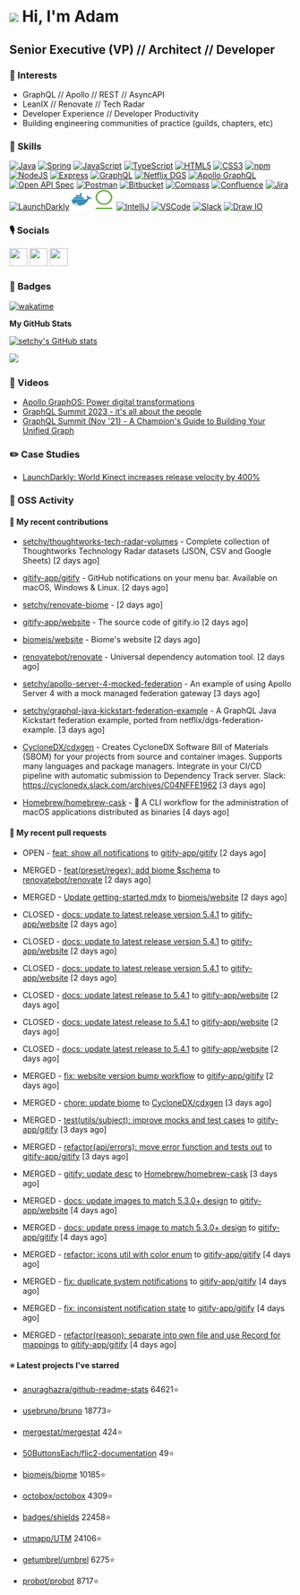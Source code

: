 ![](https://user-images.githubusercontent.com/18350557/176309783-0785949b-9127-417c-8b55-ab5a4333674e.gif) Hi, I'm Adam
============================================================================================================================

Senior Executive (VP) // Architect // Developer
-----------------------------------------------

### 🔭 Interests

- GraphQL // Apollo // REST // AsyncAPI
- LeanIX // Renovate // Tech Radar
- Developer Experience // Developer Productivity
- Building engineering communities of practice (guilds, chapters, etc)

### 💪 Skills

<p align="left">
  <a href="https://www.oracle.com/java/" target="_blank" rel="noreferrer"><img src="https://raw.githubusercontent.com/danielcranney/readme-generator/main/public/icons/skills/java-colored.svg" width="36" height="36" alt="Java" /></a>
  <a href="https://spring.io/" target="_blank" rel="noreferrer"><img src="https://cdn.worldvectorlogo.com/logos/spring-3.svg" width="36" height="36" alt="Spring" /></a> 
  <a href="https://developer.mozilla.org/en-US/docs/Web/JavaScript" target="_blank" rel="noreferrer"><img src="https://raw.githubusercontent.com/danielcranney/readme-generator/main/public/icons/skills/javascript-colored.svg" width="36" height="36" alt="JavaScript" /></a>
  <a href="https://www.typescriptlang.org/" target="_blank" rel="noreferrer"><img src="https://raw.githubusercontent.com/danielcranney/readme-generator/main/public/icons/skills/typescript-colored.svg" width="36" height="36" alt="TypeScript" /></a>
  <a href="https://developer.mozilla.org/en-US/docs/Glossary/HTML5" target="_blank" rel="noreferrer"><img src="https://raw.githubusercontent.com/danielcranney/readme-generator/main/public/icons/skills/html5-colored.svg" width="36" height="36" alt="HTML5" /></a>
  <a href="https://www.w3.org/TR/CSS/#css" target="_blank" rel="noreferrer"><img src="https://raw.githubusercontent.com/danielcranney/readme-generator/main/public/icons/skills/css3-colored.svg" width="36" height="36" alt="CSS3" /></a>
  <a href="https://www.npmjs.com//" target="_blank" rel="noreferrer"><img src="https://cdn.worldvectorlogo.com/logos/npm-square-red-1.svg" width="36" height="36" alt="npm" /></a>
  <a href="https://nodejs.org/en/" target="_blank" rel="noreferrer"><img src="https://raw.githubusercontent.com/danielcranney/readme-generator/main/public/icons/skills/nodejs-colored.svg" width="36" height="36" alt="NodeJS" /></a>
  <a href="https://expressjs.com/" target="_blank" rel="noreferrer"><img src="https://raw.githubusercontent.com/danielcranney/readme-generator/main/public/icons/skills/express-colored.svg" width="36" height="36" alt="Express" /></a>
  <a href="https://graphql.org/" target="_blank" rel="noreferrer"><img src="https://raw.githubusercontent.com/danielcranney/readme-generator/main/public/icons/skills/graphql-colored.svg" width="36" height="36" alt="GraphQL" /></a>
  <a href="https://netflix.github.io/dgs/" target="_blank" rel="noreferrer"><img src="https://raw.githubusercontent.com/Netflix/dgs/main/docs/images/dgs-framework-brand/Icon/dgs-icon--blue.svg" width="36" height="36" alt="Netflix DGS" /></a>
  <a href="https://apollographql.com/" target="_blank" rel="noreferrer"><img src="https://cdn.worldvectorlogo.com/logos/apollo-graphql-compact.svg" width="36" height="36" alt="Apollo GraphQL" /></a>
  <a href="https://swagger.io/specification/" target="_blank" rel="noreferrer"><img src="https://cdn.worldvectorlogo.com/logos/openapi-1.svg" width="36" height="36" alt="Open API Spec" /></a>
  <a href="https://www.postman.com//" target="_blank" rel="noreferrer"><img src="https://cdn.worldvectorlogo.com/logos/postman.svg" width="36" height="36" alt="Postman" /></a>
  <a href="https://www.atlassian.com/software/bitbucket" target="_blank" rel="noreferrer"><img src="https://cdn.worldvectorlogo.com/logos/bitbucket-icon.svg" width="36" height="36" alt="Bitbucket" /></a>
  <a href="https://www.atlassian.com/software/compass" target="_blank" rel="noreferrer"><img src="https://cdn.worldvectorlogo.com/logos/atlassian-compass-1.svg" width="36" height="36" alt="Compass" /></a>
  <a href="https://www.atlassian.com/software/confluence" target="_blank" rel="noreferrer"><img src="https://cdn.worldvectorlogo.com/logos/confluence-1.svg" width="36" height="36" alt="Confluence" /></a>
  <a href="https://www.atlassian.com/software/jira" target="_blank" rel="noreferrer"><img src="https://cdn.worldvectorlogo.com/logos/jira-1.svg" width="36" height="36" alt="Jira" /></a>
  <a href="https://launchdarkly.com/" target="_blank" rel="noreferrer"><img src="https://cdn.worldvectorlogo.com/logos/launchdarkly-2.svg" width="36" height="36" alt="LaunchDarkly" /></a>
  <a href="https://docker.com/" target="_blank" rel="noreferrer"><img src="https://raw.githubusercontent.com/nx211/homer-icons/master/png/docker.png" width="36" height="36" alt="Docker" /></a>
  <a href="https://jfrog.com/artifactory/" target="_blank" rel="noreferrer"><img src="https://raw.githubusercontent.com/nx211/homer-icons/master/png/artifactory.png" width="36" height="36" alt="Artifactory" /></a>
  <a href="https://www.jetbrains.com/idea/" target="_blank" rel="noreferrer"><img src="https://cdn.worldvectorlogo.com/logos/intellij-idea-1.svg" width="36" height="36" alt="IntelliJ" /></a>
  <a href="https://code.visualstudio.com/" target="_blank" rel="noreferrer"><img src="https://cdn.worldvectorlogo.com/logos/visual-studio-code-1.svg" width="36" height="36" alt="VSCode" /></a>
  <a href="https://slack.com/" target="_blank" rel="noreferrer"><img src="https://cdn.worldvectorlogo.com/logos/slack-new-logo.svg" width="36" height="36" alt="Slack" /></a>
  <a href="https://drawio-app.com/" target="_blank" rel="noreferrer"><img src="https://cdn.worldvectorlogo.com/logos/draw-io.svg" width="36" height="36" alt="Draw IO" /></a>
</p>

                      

### 🎙️ Socials
                  
<p align="left">
  <a href="https://www.github.com/setchy" target="_blank" rel="noreferrer"><img src="https://raw.githubusercontent.com/danielcranney/readme-generator/main/public/icons/socials/github.svg" width="32" height="32" /></a>
  <a href="https://www.linkedin.com/in/adamsetch" target="_blank" rel="noreferrer"><img src="https://raw.githubusercontent.com/danielcranney/readme-generator/main/public/icons/socials/linkedin.svg" width="32" height="32" /></a>
  <a href="https://www.twitter.com/setchy87" target="_blank" rel="noreferrer"><img src="https://raw.githubusercontent.com/danielcranney/readme-generator/main/public/icons/socials/twitter.svg" width="32" height="32" /></a>
</p>

### 📛 Badges

[![wakatime](https://wakatime.com/badge/user/2b948ae2-4be1-4020-8a57-7de60b53fe1d.svg)](https://wakatime.com/@2b948ae2-4be1-4020-8a57-7de60b53fe1d)

<b>My GitHub Stats</b>

<a href="http://www.github.com/setchy"><img src="https://github-readme-stats.vercel.app/api?username=setchy&show_icons=true&hide=&count_private=true&title_color=0891b2&text_color=ffffff&icon_color=0891b2&bg_color=1c1917&hide_border=true&show_icons=true" alt="setchy's GitHub stats" /></a>

<a href="http://www.github.com/setchy"><img src="https://github-readme-streak-stats.herokuapp.com/?user=setchy&stroke=ffffff&background=1c1917&ring=0891b2&fire=0891b2&currStreakNum=ffffff&currStreakLabel=0891b2&sideNums=ffffff&sideLabels=ffffff&dates=ffffff&hide_border=true" /></a>

### 📼 Videos

- [Apollo GraphOS: Power digital transformations](https://www.apollographql.com/enterprise?wvideo=4fu2lsjssc)
- [GraphQL Summit 2023 - it's all about the people](https://www.youtube.com/watch?v=090IWEcHbJc)
- [GraphQL Summit (Nov '21) - A Champion's Guide to Building Your Unified Graph](https://www.apollographql.com/events/roundtable/graphql-summit-november-2021/a-champions-guide-to-building-your-unified-graph)

### ✏️ Case Studies

- [LaunchDarkly: World Kinect increases release velocity by 400%](https://launchdarkly.com/case-studies/world-kinect/)

### 🎯 OSS Activity
#### 🚀 My recent contributions



- [setchy/thoughtworks-tech-radar-volumes](https://github.com/setchy/thoughtworks-tech-radar-volumes) - Complete collection of Thoughtworks Technology Radar datasets (JSON, CSV and Google Sheets) [2 days ago]

- [gitify-app/gitify](https://github.com/gitify-app/gitify) - GitHub notifications on your menu bar. Available on macOS, Windows &amp; Linux. [2 days ago]

- [setchy/renovate-biome](https://github.com/setchy/renovate-biome) -  [2 days ago]

- [gitify-app/website](https://github.com/gitify-app/website) - The source code of gitify.io [2 days ago]

- [biomejs/website](https://github.com/biomejs/website) - Biome&#39;s website [2 days ago]

- [renovatebot/renovate](https://github.com/renovatebot/renovate) - Universal dependency automation tool. [2 days ago]

- [setchy/apollo-server-4-mocked-federation](https://github.com/setchy/apollo-server-4-mocked-federation) - An example of using Apollo Server 4 with a mock managed federation gateway [3 days ago]

- [setchy/graphql-java-kickstart-federation-example](https://github.com/setchy/graphql-java-kickstart-federation-example) - A GraphQL Java Kickstart federation example, ported from netflix/dgs-federation-example. [3 days ago]

- [CycloneDX/cdxgen](https://github.com/CycloneDX/cdxgen) - Creates CycloneDX Software Bill of Materials (SBOM) for your projects from source and container images. Supports many languages and package managers. Integrate in your CI/CD pipeline with automatic submission to Dependency Track server. Slack: https://cyclonedx.slack.com/archives/C04NFFE1962 [3 days ago]

- [Homebrew/homebrew-cask](https://github.com/Homebrew/homebrew-cask) - 🍻 A CLI workflow for the administration of macOS applications distributed as binaries [4 days ago]

#### 🎉 My recent pull requests



- OPEN - [feat: show all notifications](https://github.com/gitify-app/gitify/pull/1052) to [gitify-app/gitify](https://github.com/gitify-app/gitify) [2 days ago]

- MERGED - [feat(preset/regex): add biome $schema](https://github.com/renovatebot/renovate/pull/28537) to [renovatebot/renovate](https://github.com/renovatebot/renovate) [2 days ago]

- MERGED - [Update getting-started.mdx](https://github.com/biomejs/website/pull/92) to [biomejs/website](https://github.com/biomejs/website) [2 days ago]

- CLOSED - [docs: update to latest release version 5.4.1](https://github.com/gitify-app/website/pull/108) to [gitify-app/website](https://github.com/gitify-app/website) [2 days ago]

- CLOSED - [docs: update to latest release version 5.4.1](https://github.com/gitify-app/website/pull/107) to [gitify-app/website](https://github.com/gitify-app/website) [2 days ago]

- CLOSED - [docs: update to latest release version 5.4.1](https://github.com/gitify-app/website/pull/106) to [gitify-app/website](https://github.com/gitify-app/website) [2 days ago]

- CLOSED - [docs: update latest release to 5.4.1](https://github.com/gitify-app/website/pull/105) to [gitify-app/website](https://github.com/gitify-app/website) [2 days ago]

- CLOSED - [docs: update latest release to 5.4.1](https://github.com/gitify-app/website/pull/104) to [gitify-app/website](https://github.com/gitify-app/website) [2 days ago]

- CLOSED - [docs: update latest release to 5.4.1](https://github.com/gitify-app/website/pull/103) to [gitify-app/website](https://github.com/gitify-app/website) [2 days ago]

- MERGED - [fix: website version bump workflow](https://github.com/gitify-app/gitify/pull/1051) to [gitify-app/gitify](https://github.com/gitify-app/gitify) [2 days ago]

- MERGED - [chore: update biome](https://github.com/CycloneDX/cdxgen/pull/998) to [CycloneDX/cdxgen](https://github.com/CycloneDX/cdxgen) [3 days ago]

- MERGED - [test(utils/subject): improve mocks and test cases](https://github.com/gitify-app/gitify/pull/1047) to [gitify-app/gitify](https://github.com/gitify-app/gitify) [3 days ago]

- MERGED - [refactor(api/errors): move error function and tests out](https://github.com/gitify-app/gitify/pull/1046) to [gitify-app/gitify](https://github.com/gitify-app/gitify) [3 days ago]

- MERGED - [gitify: update desc](https://github.com/Homebrew/homebrew-cask/pull/171621) to [Homebrew/homebrew-cask](https://github.com/Homebrew/homebrew-cask) [3 days ago]

- MERGED - [docs: update images to match 5.3.0&#43; design](https://github.com/gitify-app/website/pull/99) to [gitify-app/website](https://github.com/gitify-app/website) [4 days ago]

- MERGED - [docs: update press image to match 5.3.0&#43; design](https://github.com/gitify-app/gitify/pull/1044) to [gitify-app/gitify](https://github.com/gitify-app/gitify) [4 days ago]

- MERGED - [refactor: icons util with color enum](https://github.com/gitify-app/gitify/pull/1042) to [gitify-app/gitify](https://github.com/gitify-app/gitify) [4 days ago]

- MERGED - [fix: duplicate system notifications](https://github.com/gitify-app/gitify/pull/1038) to [gitify-app/gitify](https://github.com/gitify-app/gitify) [4 days ago]

- MERGED - [fix: inconsistent notification state](https://github.com/gitify-app/gitify/pull/1037) to [gitify-app/gitify](https://github.com/gitify-app/gitify) [4 days ago]

- MERGED - [refactor(reason): separate into own file and use Record for mappings](https://github.com/gitify-app/gitify/pull/1036) to [gitify-app/gitify](https://github.com/gitify-app/gitify) [4 days ago]

#### ⭐ Latest projects I've starred



- [anuraghazra/github-readme-stats](https://github.com/anuraghazra/github-readme-stats) 64621⭐

- [usebruno/bruno](https://github.com/usebruno/bruno) 18773⭐

- [mergestat/mergestat](https://github.com/mergestat/mergestat) 424⭐

- [50ButtonsEach/flic2-documentation](https://github.com/50ButtonsEach/flic2-documentation) 49⭐

- [biomejs/biome](https://github.com/biomejs/biome) 10185⭐

- [octobox/octobox](https://github.com/octobox/octobox) 4309⭐

- [badges/shields](https://github.com/badges/shields) 22458⭐

- [utmapp/UTM](https://github.com/utmapp/UTM) 24106⭐

- [getumbrel/umbrel](https://github.com/getumbrel/umbrel) 6275⭐

- [probot/probot](https://github.com/probot/probot) 8717⭐


